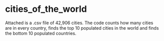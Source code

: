 # cities_of_the_world

Attached is a .csv file of 42,906 cities.
The code counts how many cities are in every country,
finds the top 10 populated cities in the world
and finds the bottom 10 populated countries.
